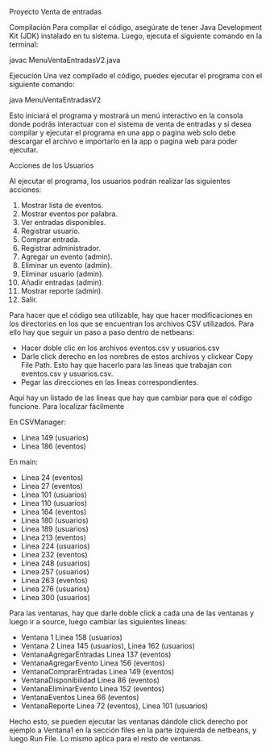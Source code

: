 Proyecto Venta de entradas

Compilación
Para compilar el código, asegúrate de tener Java Development Kit (JDK) instalado en tu sistema. Luego, ejecuta el siguiente comando en la terminal:

javac MenuVentaEntradasV2.java

Ejecución
Una vez compilado el código, puedes ejecutar el programa con el siguiente comando:

java MenuVentaEntradasV2

Esto iniciará el programa y mostrará un menú interactivo en la consola donde podrás interactuar con el sistema de venta de entradas y si desea compilar y ejecutar el programa en una app o pagina web solo debe descargar el archivo e importarlo en la app o pagina web para poder ejecutar.


Acciones de los Usuarios

Al ejecutar el programa, los usuarios podrán realizar las siguientes acciones:

1. Mostrar lista de eventos.
2. Mostrar eventos por palabra.
3. Ver entradas disponibles.
4. Registrar usuario.
5. Comprar entrada.
6. Registrar administrador.
7. Agregar un evento (admin).
8. Eliminar un evento (admin).
9. Eliminar usuario (admin).
10. Añadir entradas (admin).
11. Mostrar reporte (admin).
0. Salir.




Para hacer que el código sea utilizable, hay que hacer modificaciones en los directorios en los que se encuentran los archivos CSV utilizados. Para ello hay que seguir un paso a paso dentro de netbeans:

- Hacer doble clic en los archivos eventos.csv y usuarios.csv
- Darle click derecho en los nombres de estos archivos y clickear Copy File Path. Esto hay que hacerlo para las lineas que trabajan con eventos.csv y usuarios.csv.
- Pegar las direcciones en las lineas correspondientes.

Aquí hay un listado de las lineas que hay que cambiar para que el código funcione. Para localizar fácilmente 

En CSVManager:
- Linea 149 (usuarios)
- Linea 186 (eventos)

En main:
- Linea 24 (eventos)
- Linea 27 (eventos)
- Linea 101 (usuarios)
- Linea 110 (usuarios)
- Linea 164 (eventos)
- Linea 180 (usuarios)
- Linea 189 (usuarios)
- Linea 213 (eventos)
- Linea 224 (usuarios)
- Linea 232 (eventos)
- Linea 248 (usuarios)
- Linea 257 (usuarios)
- Linea 263 (eventos)
- Linea 276 (usuarios)
- Linea 300 (usuarios)

Para las ventanas, hay que darle doble click a cada una de las ventanas y luego ir a source, luego cambiar las siguientes lineas:
- Ventana 1 Linea 158 (usuarios)
- Ventana 2 Linea 145 (usuarios), Linea 162 (usuarios)
- VentanaAgregarEntradas Linea 137 (eventos)
- VentanaAgregarEvento Linea 156 (eventos)
- VentanaComprarEntradas Linea 149 (eventos)
- VentanaDisponibilidad Linea 86 (eventos)
- VentanaEliminarEvento Linea 152 (eventos)
- VentanaEventos Linea 66 (eventos)
- VentanaReporte Linea 72 (eventos), Linea 101 (usuarios)


Hecho esto, se pueden ejecutar las ventanas dándole click derecho por ejemplo a Ventana1 en la sección files en la parte izquierda de netbeans, y luego Run File.
Lo mismo aplica para el resto de ventanas.
